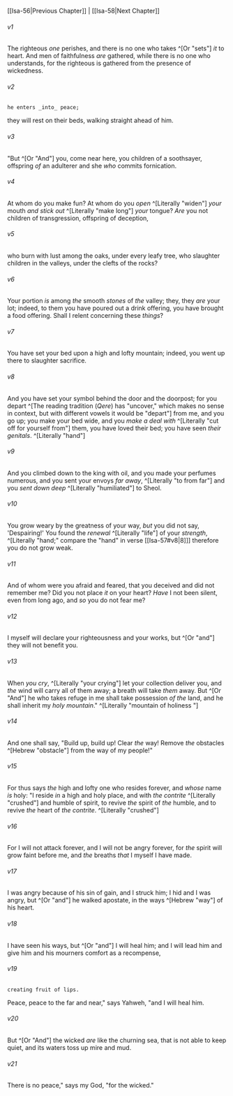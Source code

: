 ﻿---
aliases:
  - Isaiah 57
---

[[Isa-56|Previous Chapter]] | [[Isa-58|Next Chapter]]

###### v1
The righteous _one_ perishes, and there is no one who takes ^[Or "sets"] _it_ to heart.
And men of faithfulness _are_ gathered, while there is no one who understands,
for the righteous is gathered from the presence of wickedness.

###### v2
    he enters _into_ peace;
they will rest on their beds,
walking straight ahead of him.

###### v3
"But ^[Or "And"] you, come near here, you children of a soothsayer,
offspring _of_ an adulterer and she _who_ commits fornication.

###### v4
At whom do you make fun?
At whom do you _open_ ^[Literally "widen"] _your_ mouth _and_ _stick out_ ^[Literally "make long"] _your_ tongue?
_Are_ you not children of transgression,
offspring of deception,

###### v5
who burn with lust among the oaks,
under every leafy tree,
who slaughter children in the valleys,
under the clefts of the rocks?

###### v6
Your portion _is_ among _the_ smooth _stones_ of _the_ valley;
they, they _are_ your lot;
indeed, to them you have poured out a drink offering,
you have brought a food offering.
Shall I relent concerning these _things_?

###### v7
You have set your bed upon a high and lofty mountain;
indeed, you went up there to slaughter sacrifice.

###### v8
And you have set your symbol behind the door and the doorpost;
for you depart ^[The reading tradition (_Qere_) has "uncover," which makes no sense in context, but with different vowels it would be "depart"] from me, and you go up;
you make your bed wide, and you _make a deal with_ ^[Literally "cut off for yourself from"] them,
you have loved their bed; you have seen _their_ _genitals_. ^[Literally "hand"]

###### v9
And you climbed down to the king with oil,
and you made your perfumes numerous,
and you sent your envoys _far away_, ^[Literally "to from far"]
and you _sent down deep_ ^[Literally "humiliated"] to Sheol.

###### v10
You grow weary by the greatness of your way,
_but_ you did not say, 'Despairing!'
You found the _renewal_ ^[Literally "life"] of your _strength_, ^[Literally "hand;" compare the "hand" in verse [[Isa-57#v8|8]]]
therefore you do not grow weak.

###### v11
And of whom were you afraid and feared, that you deceived
and did not remember me?
Did you not place _it_ on your heart?
_Have_ I not been silent, even from long ago,
and _so_ you do not fear me?

###### v12
I myself will declare your righteousness and your works,
but ^[Or "and"] they will not benefit you.

###### v13
When _you cry_, ^[Literally "your crying"] let your collection deliver you,
and _the_ wind will carry all of them away;
a breath will take _them_ away.
But ^[Or "And"] he who takes refuge in me shall take possession _of_ _the_ land,
and he shall inherit my _holy mountain_." ^[Literally "mountain of holiness "]

###### v14
And one shall say, "Build up, build up! Clear _the_ way!
Remove _the_ obstacles ^[Hebrew "obstacle"] from the way of my people!"

###### v15
For thus says _the_ high and lofty one who resides forever, and _whose_ name _is_ holy:
"I reside _in_ a high and holy place,
and with _the_ _contrite_ ^[Literally "crushed"] and humble of spirit,
to revive _the_ spirit of _the_ humble,
and to revive _the_ heart of _the_ _contrite_. ^[Literally "crushed"]

###### v16
For I will not attack forever,
and I will not be angry forever,
for _the_ spirit will grow faint before me,
and _the_ breaths _that_ I myself I have made.

###### v17
I was angry because of his sin of gain, and I struck him;
I hid and I was angry, but ^[Or "and"] he walked apostate, in the ways ^[Hebrew "way"] of his heart.

###### v18
I have seen his ways, but ^[Or "and"] I will heal him;
and I will lead him and give him and his mourners comfort as a recompense,

###### v19
    creating fruit of lips.
Peace, peace to the far and near," says Yahweh, "and I will heal him.

###### v20
But ^[Or "And"] the wicked _are_ like the churning sea,
that is not able to keep quiet,
and its waters toss up mire and mud.

###### v21
There is no peace," says my God, "for the wicked."